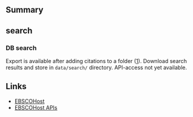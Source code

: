 ## Summary

## search

### DB search

Export is available after adding citations to a folder ([1](https://connect.ebsco.com/s/article/How-to-Use-the-Export-Manager?language=en_US)).
Download search results and store in `data/search/` directory. API-access not yet available.

## Links

- [EBSCOHost](https://search.ebscohost.com/)
- [EBSCOHost APIs](https://developer.ebsco.com/getting-started/available-apis)

